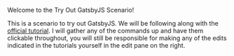Welcome to the Try Out GatsbyJS Scenario!

This is a scenario to try out GatsbyJS.  We will be following along with the [official tutorial](https://www.gatsbyjs.org/tutorial/part-zero/).  I will gather any of the commands up and have them clickable throughout, you will still be responsible for making any of the edits indicated in the tutorials yourself in the edit pane on the right.

